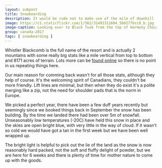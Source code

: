 ```yaml
---
layout: subpost
title: Snowboarding
description: It would be rude not to make use of the mile of downhill
image: https://c1.staticflickr.com/1/562/31491311604_5b0277bcc8_b.jpg
image-caption: Looking over to Black Tusk from the top of Harmony Chair
group: canada-2017
tags: [ snowboarding ]
---
```


Whistler Blackcomb is the full name of the resort and is actually 2 mountains with some really big stats like a mile vertical from top to bottom and 8171 acres of terrain. Lots more can be [found online](https://www.whistlerblackcomb.com/discover/why-whistler) so there is no point in us repeating things here.

Our main reason for comming back wasn't for all those stats, although they help of course. It's the welcoming spirit of Canadians, they couldn't be more friendly. Lift lines are minimal, but then when they do exist it's a polite merging like a zip, not the need for shoulder pads that is the norm in Europe.

We picked a perfect year, there have been a few duff years recently but seemingly since we booked things back in September the snow has been building.
By the time we landed there had been over 5m of snowfall.
Unseasonably low temperatures (-20C) have held this snow in place and the skies are open bright blue, with very little in the way of cloud.
If it wasn't so cold we would have got a tan in the first week but we have been well wrapped up. 

The bright light is helpful to pick out the lie of the land as the snow is now reasonably hard packed, not the soft and fluffy delight of powder, but we are here for 6 weeks and there is plenty of time for mother nature to come up with the goods.